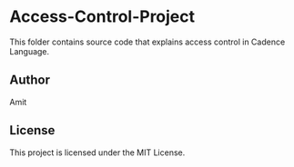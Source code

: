 # Access-Control-Project

This folder contains source code that explains access control in Cadence Language.

## Author

Amit

## License

This project is licensed under the MIT License.
